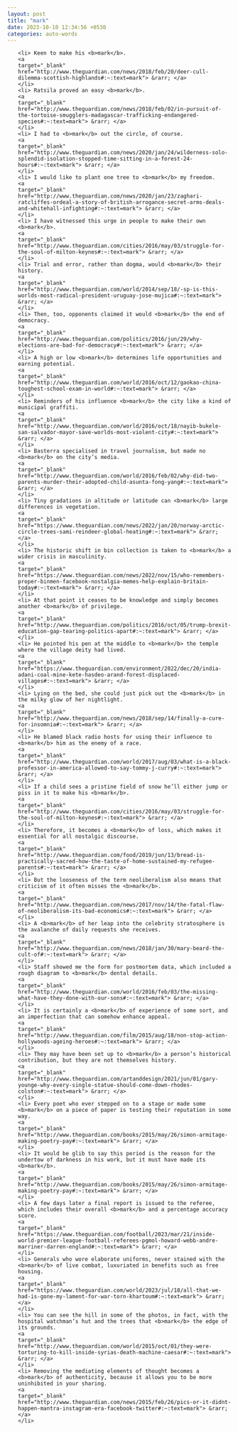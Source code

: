 ```yaml
---
layout: post
title: "mark"
date: 2023-10-10 12:34:56 +0530
categories: auto-words
---
```

<ol>

    <li> Keen to make his <b>mark</b>.
    <a 
    target="_blank" 
    href="http://www.theguardian.com/news/2018/feb/20/deer-cull-dilemma-scottish-highlands#:~:text=mark"> &rarr; </a>
    </li>
    <li> Ratsila proved an easy <b>mark</b>.
    <a 
    target="_blank" 
    href="http://www.theguardian.com/news/2018/feb/02/in-pursuit-of-the-tortoise-smugglers-madagascar-trafficking-endangered-species#:~:text=mark"> &rarr; </a>
    </li>
    <li> I had to <b>mark</b> out the circle, of course.
    <a 
    target="_blank" 
    href="http://www.theguardian.com/news/2020/jan/24/wilderness-solo-splendid-isolation-stopped-time-sitting-in-a-forest-24-hours#:~:text=mark"> &rarr; </a>
    </li>
    <li> I would like to plant one tree to <b>mark</b> my freedom.
    <a 
    target="_blank" 
    href="http://www.theguardian.com/news/2020/jan/23/zaghari-ratcliffes-ordeal-a-story-of-british-arrogance-secret-arms-deals-and-whitehall-infighting#:~:text=mark"> &rarr; </a>
    </li>
    <li> I have witnessed this urge in people to make their own <b>mark</b>.
    <a 
    target="_blank" 
    href="http://www.theguardian.com/cities/2016/may/03/struggle-for-the-soul-of-milton-keynes#:~:text=mark"> &rarr; </a>
    </li>
    <li> Trial and error, rather than dogma, would <b>mark</b> their history.
    <a 
    target="_blank" 
    href="http://www.theguardian.com/world/2014/sep/18/-sp-is-this-worlds-most-radical-president-uruguay-jose-mujica#:~:text=mark"> &rarr; </a>
    </li>
    <li> Then, too, opponents claimed it would <b>mark</b> the end of democracy.
    <a 
    target="_blank" 
    href="http://www.theguardian.com/politics/2016/jun/29/why-elections-are-bad-for-democracy#:~:text=mark"> &rarr; </a>
    </li>
    <li> A high or low <b>mark</b> determines life opportunities and earning potential.
    <a 
    target="_blank" 
    href="http://www.theguardian.com/world/2016/oct/12/gaokao-china-toughest-school-exam-in-world#:~:text=mark"> &rarr; </a>
    </li>
    <li> Reminders of his influence <b>mark</b> the city like a kind of municipal graffiti.
    <a 
    target="_blank" 
    href="http://www.theguardian.com/world/2016/oct/18/nayib-bukele-san-salvador-mayor-save-worlds-most-violent-city#:~:text=mark"> &rarr; </a>
    </li>
    <li> Basterra specialised in travel journalism, but made no <b>mark</b> on the city’s media.
    <a 
    target="_blank" 
    href="http://www.theguardian.com/world/2016/feb/02/why-did-two-parents-murder-their-adopted-child-asunta-fong-yang#:~:text=mark"> &rarr; </a>
    </li>
    <li> Tiny gradations in altitude or latitude can <b>mark</b> large differences in vegetation.
    <a 
    target="_blank" 
    href="https://www.theguardian.com/news/2022/jan/20/norway-arctic-circle-trees-sami-reindeer-global-heating#:~:text=mark"> &rarr; </a>
    </li>
    <li> The historic shift in bin collection is taken to <b>mark</b> a wider crisis in masculinity.
    <a 
    target="_blank" 
    href="https://www.theguardian.com/news/2022/nov/15/who-remembers-proper-binmen-facebook-nostalgia-memes-help-explain-britain-today#:~:text=mark"> &rarr; </a>
    </li>
    <li> At that point it ceases to be knowledge and simply becomes another <b>mark</b> of privilege.
    <a 
    target="_blank" 
    href="http://www.theguardian.com/politics/2016/oct/05/trump-brexit-education-gap-tearing-politics-apart#:~:text=mark"> &rarr; </a>
    </li>
    <li> He pointed his pen at the middle to <b>mark</b> the temple where the village deity had lived.
    <a 
    target="_blank" 
    href="https://www.theguardian.com/environment/2022/dec/20/india-adani-coal-mine-kete-hasdeo-arand-forest-displaced-villages#:~:text=mark"> &rarr; </a>
    </li>
    <li> Lying on the bed, she could just pick out the <b>mark</b> in the milky glow of her nightlight.
    <a 
    target="_blank" 
    href="http://www.theguardian.com/news/2018/sep/14/finally-a-cure-for-insomnia#:~:text=mark"> &rarr; </a>
    </li>
    <li> He blamed black radio hosts for using their influence to <b>mark</b> him as the enemy of a race.
    <a 
    target="_blank" 
    href="http://www.theguardian.com/world/2017/aug/03/what-is-a-black-professor-in-america-allowed-to-say-tommy-j-curry#:~:text=mark"> &rarr; </a>
    </li>
    <li> If a child sees a pristine field of snow he’ll either jump or piss in it to make his <b>mark</b>.
    <a 
    target="_blank" 
    href="http://www.theguardian.com/cities/2016/may/03/struggle-for-the-soul-of-milton-keynes#:~:text=mark"> &rarr; </a>
    </li>
    <li> Therefore, it becomes a <b>mark</b> of loss, which makes it essential for all nostalgic discourse.
    <a 
    target="_blank" 
    href="http://www.theguardian.com/food/2019/jun/13/bread-is-practically-sacred-how-the-taste-of-home-sustained-my-refugee-parents#:~:text=mark"> &rarr; </a>
    </li>
    <li> But the looseness of the term neoliberalism also means that criticism of it often misses the <b>mark</b>.
    <a 
    target="_blank" 
    href="http://www.theguardian.com/news/2017/nov/14/the-fatal-flaw-of-neoliberalism-its-bad-economics#:~:text=mark"> &rarr; </a>
    </li>
    <li> A <b>mark</b> of her leap into the celebrity stratosphere is the avalanche of daily requests she receives.
    <a 
    target="_blank" 
    href="http://www.theguardian.com/news/2018/jan/30/mary-beard-the-cult-of#:~:text=mark"> &rarr; </a>
    </li>
    <li> Staff showed me the form for postmortem data, which included a rough diagram to <b>mark</b> dental details.
    <a 
    target="_blank" 
    href="http://www.theguardian.com/world/2016/feb/03/the-missing-what-have-they-done-with-our-sons#:~:text=mark"> &rarr; </a>
    </li>
    <li> It is certainly a <b>mark</b> of experience of some sort, and an imperfection that can somehow enhance appeal.
    <a 
    target="_blank" 
    href="http://www.theguardian.com/film/2015/aug/18/non-stop-action-hollywoods-ageing-heroes#:~:text=mark"> &rarr; </a>
    </li>
    <li> They may have been set up to <b>mark</b> a person’s historical contribution, but they are not themselves history.
    <a 
    target="_blank" 
    href="http://www.theguardian.com/artanddesign/2021/jun/01/gary-younge-why-every-single-statue-should-come-down-rhodes-colston#:~:text=mark"> &rarr; </a>
    </li>
    <li> Every poet who ever stepped on to a stage or made some <b>mark</b> on a piece of paper is testing their reputation in some way.
    <a 
    target="_blank" 
    href="http://www.theguardian.com/books/2015/may/26/simon-armitage-making-poetry-pay#:~:text=mark"> &rarr; </a>
    </li>
    <li> It would be glib to say this period is the reason for the undertow of darkness in his work, but it must have made its <b>mark</b>.
    <a 
    target="_blank" 
    href="http://www.theguardian.com/books/2015/may/26/simon-armitage-making-poetry-pay#:~:text=mark"> &rarr; </a>
    </li>
    <li> A few days later a final report is issued to the referee, which includes their overall <b>mark</b> and a percentage accuracy score.
    <a 
    target="_blank" 
    href="https://www.theguardian.com/football/2023/mar/21/inside-world-premier-league-football-referees-pgmol-howard-webb-andre-marriner-darren-england#:~:text=mark"> &rarr; </a>
    </li>
    <li> Generals who wore elaborate uniforms, never stained with the <b>mark</b> of live combat, luxuriated in benefits such as free housing.
    <a 
    target="_blank" 
    href="https://www.theguardian.com/world/2023/jul/18/all-that-we-had-is-gone-my-lament-for-war-torn-khartoum#:~:text=mark"> &rarr; </a>
    </li>
    <li> You can see the hill in some of the photos, in fact, with the hospital watchman’s hut and the trees that <b>mark</b> the edge of its grounds.
    <a 
    target="_blank" 
    href="http://www.theguardian.com/world/2015/oct/01/they-were-torturing-to-kill-inside-syrias-death-machine-caesar#:~:text=mark"> &rarr; </a>
    </li>
    <li> Removing the mediating elements of thought becomes a <b>mark</b> of authenticity, because it allows you to be more uninhibited in your sharing.
    <a 
    target="_blank" 
    href="http://www.theguardian.com/news/2015/feb/26/pics-or-it-didnt-happen-mantra-instagram-era-facebook-twitter#:~:text=mark"> &rarr; </a>
    </li>